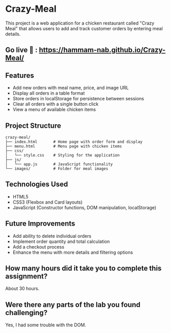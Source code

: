 # Crazy-Meal
This project is a web application for a chicken restaurant called "Crazy Meal" that allows users to add and track customer orders by entering meal details.

## Go live 🛜 : https://hammam-nab.github.io/Crazy-Meal/

## Features
- Add new orders with meal name, price, and image URL
- Display all orders in a table format
- Store orders in localStorage for persistence between sessions
- Clear all orders with a single button click
- View a menu of available chicken items

## Project Structure

```
crazy-meal/
├── index.html       # Home page with order form and display
├── menu.html        # Menu page with chicken items
├── css/
│   └── style.css    # Styling for the application
├── js/
│   └── app.js       # JavaScript functionality
└── images/          # Folder for meal images
```

## Technologies Used

- HTML5
- CSS3 (Flexbox and Card layouts)
- JavaScript (Constructor functions, DOM manipulation, localStorage)


## Future Improvements

- Add ability to delete individual orders
- Implement order quantity and total calculation
- Add a checkout process
- Enhance the menu with more details and filtering options

## How many hours did it take you to complete this assignment? 
About 30 hours.
## Were there any parts of the lab you found challenging?
Yes, I had some trouble with the DOM.